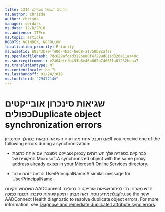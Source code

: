 ```yaml
---
title: תיקונים לשכפל אובייקט 1314
ms.author: chrisda
author: chrisda
manager: serdars
ms.date: 12/8/2018
ms.audience: ITPro
ms.topic: article
ROBOTS: NOINDEX, NOFOLLOW
localization_priority: Priority
ms.assetid: b8543b7e-fd00-4b3c-be68-a1758b8caf78
ms.openlocfilehash: 7dc629afcad312be80f47299d81ed320a11aa40c
ms.sourcegitcommit: e2864efcfb493b6e46b662b746661a61232bdba7
ms.translationtype: MT
ms.contentlocale: he-IL
ms.lasthandoff: 01/24/2019
ms.locfileid: "29472140"
---
```

# <a name="duplicate-object-synchronization-errors"></a><span data-ttu-id="1d0ea-102">שגיאות סינכרון אובייקטים כפולים</span><span class="sxs-lookup"><span data-stu-id="1d0ea-102">Duplicate object synchronization errors</span></span>

<span data-ttu-id="1d0ea-103">אם תקבל אחת מהודעות השגיאה הבאות במהלך הסינכרון:</span><span class="sxs-lookup"><span data-stu-id="1d0ea-103">If you receive one of the following errors during a synchronization:</span></span>
  
- <span data-ttu-id="1d0ea-104">אובייקט מסונכרן עם אותה כתובת proxy כבר קיים בספריה שלך השירותים המקוונים של Microsoft.</span><span class="sxs-lookup"><span data-stu-id="1d0ea-104">A synchronized object with the same proxy address already exists in your Microsoft Online Services directory.</span></span>
    
- <span data-ttu-id="1d0ea-105">הודעה דומה עבור UserPrincipalName.</span><span class="sxs-lookup"><span data-stu-id="1d0ea-105">A similar message for UserPrincipalName.</span></span>
    
<span data-ttu-id="1d0ea-p101">השתמש תקינות AADConnect חדש מאבחן כדי לפתור שגיאות אובייקטים כפולים. לקבלת מידע נוסף, ראה [אבחן ו תיקון שגיאות סינכרון תכונה כפולה](https://docs.microsoft.com/azure/active-directory/hybrid/how-to-connect-health-diagnose-sync-errors).</span><span class="sxs-lookup"><span data-stu-id="1d0ea-p101">use the new AADConnect Health diagnostic to resolve duplicate object errors. For more information, see [Diagnose and remediate duplicated attribute sync errors](https://docs.microsoft.com/azure/active-directory/hybrid/how-to-connect-health-diagnose-sync-errors).</span></span>
  

